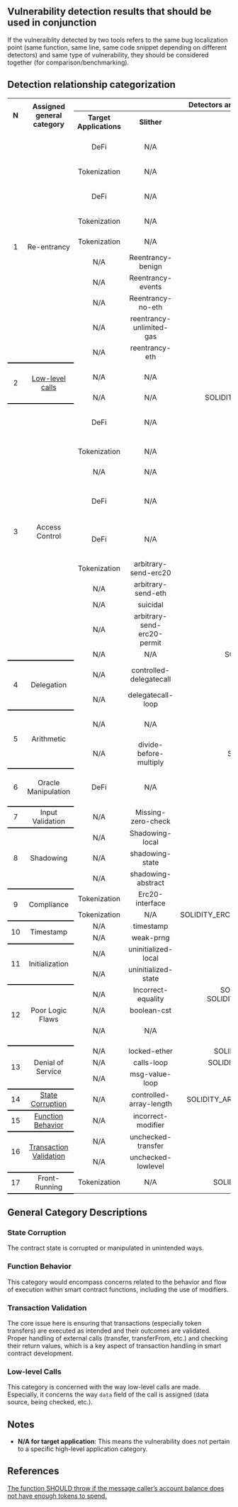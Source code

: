 ## Vulnerability detection results that should be used in conjunction

If the vulneraiblity detected by two tools refers to the same bug localization point (same function, same line, same code snippet depending on different detectors) and same type of vulnerability, they should be considered together (for comparison/benchmarking).

## Detection relationship categorization

<table style="border-collapse: collapse; width: 100%;">
  <tr>
    <th rowspan="2"><b>N</b></th>
    <th rowspan="2"><b>Assigned general category</b></th>
    <th colspan="4" style="text-align: center;"><b>Detectors and Applications</b></th>
  </tr>
  <tr>
    <th style="text-align: center;"><b style="text-align: center;">Target Applications</b></th>
    <th style="text-align: center;"><b>Slither</b></th>
    <th style="text-align: center;"><b>Smartcheck</b></th>
    <th style="text-align: center;"><b>Semgrep</b></th>
  </tr>

<!-- row 1 -->
  <tr>
    <td rowspan="10" style="text-align: center; border-bottom: 2px solid black;">1</td>
    <td rowspan="10" style="text-align: center; border-bottom: 2px solid black;">Re-entrancy</td>
    <td style="text-align: center;">DeFi</td>
    <td style="text-align: center;">N/A</td>
    <td style="text-align: center;">N/A</td>
    <td style="text-align: center;">Compound-borrowfresh-reentrancy</td>
  </tr>
  <tr>
    <td style="text-align: center;">Tokenization</td>
    <td style="text-align: center;">N/A</td>
    <td style="text-align: center;">N/A</td>
    <td style="text-align: center;">Erc721-reentrancy</td>
  </tr>
  <tr>
    <td style="text-align: center;">DeFi</td>
    <td style="text-align: center;">N/A</td>
    <td style="text-align: center;">N/A</td>
    <td style="text-align: center;">Curve-readonly-reentrancy</td>
  </tr>
  <tr>
    <td style="text-align: center;">Tokenization</td>
    <td style="text-align: center;">N/A</td>
    <td style="text-align: center;">N/A</td>
    <td style="text-align: center;">Erc777-reentrancy</td>
  </tr>

  <tr>
    <td style="text-align: center;">Tokenization</td>
    <td style="text-align: center;">N/A</td>
    <td style="text-align: center;">N/A</td>
    <td style="text-align: center;">erc677-reentrancy</td>
  </tr>

  <tr>
    <td style="text-align: center;">N/A</td>
    <td style="text-align: center;">Reentrancy-benign</td>
    <td style="text-align: center;">N/A</td>
    <td style="text-align: center;">N/A</td>
  </tr>

  <tr>
    <td style="text-align: center;">N/A</td>
    <td style="text-align: center;">Reentrancy-events</td>
    <td style="text-align: center;">N/A</td>
    <td style="text-align: center;">N/A</td>
  </tr>

  <tr>
    <td style="text-align: center;">N/A</td>
    <td style="text-align: center;">Reentrancy-no-eth</td>
    <td style="text-align: center;">N/A</td>
    <td style="text-align: center;">N/A</td>
  </tr>

  <tr>
    <td style="text-align: center;">N/A</td>
    <td style="text-align: center;">reentrancy-unlimited-gas</td>
    <td style="text-align: center;">N/A</td>
    <td style="text-align: center;">N/A</td>
  </tr>
  <tr>
    <td style="text-align: center;">N/A</td>
    <td style="text-align: center;">reentrancy-eth</td>
    <td style="text-align: center;">N/A</td>
    <td style="text-align: center;">N/A</td>
  </tr>

<!-- row 2 -->

  <tr>
    <td rowspan="2" style="text-align: center; border-bottom: 2px solid black;">2</td>
    <td rowspan="2" style="text-align: center; border-bottom: 2px solid black;"><a href="#low-level-calls">Low-level calls</a></td>
    <td style="text-align: center;">N/A</td>
    <td style="text-align: center;">N/A</td>
    <td style="text-align: center;">N/A</td>
    <td style="text-align: center;">Arbitrary-low-level-call</td>
  </tr>

<tr>
    <td style="text-align: center;">N/A</td>
    <td style="text-align: center;">N/A</td>
    <td style="text-align: center;">SOLIDITY_CALL_WITHOUT_DATA</td>
    <td style="text-align: center;">N/A</td>

  </tr>

  <!-- row 3 -->

<tr>
    <td rowspan="10" style="text-align: center; border-bottom: 2px solid black;">3</td>
    <td rowspan="10" style="text-align: center; border-bottom: 2px solid black;">Access Control</td>
    <td style="text-align: center;">DeFi</td>
    <td style="text-align: center;">N/A</td>
    <td style="text-align: center;">N/A</td>
    <td style="text-align: center;">Compound-sweeptoken-not-restricted</td>
  </tr>

  <tr>
    <td style="text-align: center;">Tokenization</td>
    <td style="text-align: center;">N/A</td>
    <td style="text-align: center;">N/A</td>
    <td style="text-align: center;">Erc20-public-burn</td>
  </tr>

  <tr>
    <td style="text-align: center;">N/A</td>
    <td style="text-align: center;">N/A</td>
    <td style="text-align: center;">N/A</td>
    <td style="text-align: center;">Accessible-selfdestruct</td>
  </tr>

  <tr>
    <td style="text-align: center;">DeFi</td>
    <td style="text-align: center;">N/A</td>
    <td style="text-align: center;">N/A</td>
    <td style="text-align: center;">Oracle-price-update-not-restricted</td>
  </tr>

  <tr>
    <td style="text-align: center;">DeFi</td>
    <td style="text-align: center;">N/A</td>
    <td style="text-align: center;">N/A</td>
    <td style="text-align: center;">Uniswap-callback-not-protected</td>
  </tr>

  <tr>
    <td style="text-align: center;">Tokenization</td>
    <td style="text-align: center;">arbitrary-send-erc20</td>
    <td style="text-align: center;">N/A</td>
    <td style="text-align: center;">N/A</td>
  </tr>

  <tr>
    <td style="text-align: center;">N/A</td>
    <td style="text-align: center;">arbitrary-send-eth</td>
    <td style="text-align: center;">N/A</td>
    <td style="text-align: center;">N/A</td>
  </tr>

  <tr>
    <td style="text-align: center;">N/A</td>
    <td style="text-align: center;">suicidal</td>
    <td style="text-align: center;">N/A</td>
    <td style="text-align: center;">N/A</td>
  </tr>

  <tr>
    <td style="text-align: center;">N/A</td>
    <td style="text-align: center;">arbitrary-send-erc20-permit</td>
    <td style="text-align: center;">N/A</td>
    <td style="text-align: center;">N/A</td>
  </tr>

  <tr>
    <td style="text-align: center;">N/A</td>
    <td style="text-align: center;">N/A</td>
    <td style="text-align: center;">SOLIDITY_TX_ORIGIN</td>
    <td style="text-align: center;">N/A</td>
  </tr>

   <!-- row 4 -->

<tr>
    <td rowspan="2" style="text-align: center; border-bottom: 2px solid black;">4</td>
    <td rowspan="2" style="text-align: center; border-bottom: 2px solid black;">Delegation</td>
    <td style="text-align: center;">N/A</td>
    <td style="text-align: center;">controlled-delegatecall</td>
    <td style="text-align: center;">N/A</td>
    <td style="text-align: center;">Delegatecall-to-arbitrary-address</td>
</tr>

  <tr>
    <td style="text-align: center;">N/A</td>
    <td style="text-align: center;">delegatecall-loop</td>
    <td style="text-align: center;">N/A</td>
    <td style="text-align: center;">N/A</td>
  </tr>

<!-- row 5 -->

<tr>
    <td rowspan="2" style="text-align: center; border-bottom: 2px solid black;">5</td>
    <td rowspan="2" style="text-align: center; border-bottom: 2px solid black;">Arithmetic</td>
    <td style="text-align: center;">N/A</td>
    <td style="text-align: center;">N/A</td>
    <td style="text-align: center;">N/A</td>
    <td style="text-align: center;">Basic-arithmetic-underflow</td>
</tr>

<tr>
    <td style="text-align: center;">N/A</td>
    <td style="text-align: center;">divide-before-multiply</td>
    <td style="text-align: center;">SOLIDITY_DIV_MUL</td>
    <td style="text-align: center;">N/A</td>
  </tr>

<!-- row 6 -->

<tr>
    <td rowspan="1" style="text-align: center; border-bottom: 2px solid black;">6</td>
    <td rowspan="1" style="text-align: center; border-bottom: 2px solid black;">Oracle Manipulation</td>
    <td style="text-align: center;">DeFi</td>
    <td style="text-align: center;">N/A</td>
    <td style="text-align: center;">N/A</td>
    <td style="text-align: center;">Keeper-network-oracle-manipulation</td>
</tr>

<!-- row 7 -->

<tr>
    <td rowspan="1" style="text-align: center; border-bottom: 2px solid black;">7</td>
    <td rowspan="1" style="text-align: center; border-bottom: 2px solid black;"> Input Validation </td>
    <td style="text-align: center;">N/A</td>
    <td style="text-align: center;">Missing-zero-check</td>
    <td style="text-align: center;">N/A</td>
    <td style="text-align: center;">N/A</td>
</tr>

<!-- row 8 -->

<tr>
    <td rowspan="3" style="text-align: center; border-bottom: 2px solid black;">8</td>
    <td rowspan="3" style="text-align: center; border-bottom: 2px solid black;"> Shadowing </td>
    <td style="text-align: center;">N/A</td>
    <td style="text-align: center;">Shadowing-local</td>
    <td style="text-align: center;">N/A</td>
    <td style="text-align: center;">N/A</td>
</tr>

  <tr>
    <td style="text-align: center;">N/A</td>
    <td style="text-align: center;">shadowing-state</td>
    <td style="text-align: center;">N/A</td>
    <td style="text-align: center;">N/A</td>
  </tr>

  <tr>
    <td style="text-align: center;">N/A</td>
    <td style="text-align: center;">shadowing-abstract</td>
    <td style="text-align: center;">N/A</td>
    <td style="text-align: center;">N/A</td>
  </tr>

<!-- row 9 -->

<tr>
    <td rowspan="2" style="text-align: center; border-bottom: 2px solid black;">9</td>
    <td rowspan="2" style="text-align: center; border-bottom: 2px solid black;"> Compliance </td>
    <td style="text-align: center;">Tokenization</td>
    <td style="text-align: center;">Erc20-interface</td>
    <td style="text-align: center;">N/A</td>
    <td style="text-align: center;">N/A</td>
</tr>
<tr>
    <td style="text-align: center;">Tokenization</td>
    <td style="text-align: center;">N/A</td>
    <td style="text-align: center;">SOLIDITY_ERC20_TRANSFER_SHOULD_THROW</td>
    <td style="text-align: center;">N/A</td>
</tr>

<!-- row 10 -->

<tr>
    <td rowspan="2" style="text-align: center; border-bottom: 2px solid black;">10</td>
    <td rowspan="2" style="text-align: center; border-bottom: 2px solid black;"> Timestamp </td>
    <td style="text-align: center;">N/A</td>
    <td style="text-align: center;">timestamp</td>
    <td style="text-align: center;">N/A</td>
    <td style="text-align: center;">N/A</td>
</tr>

<tr>
    <td style="text-align: center;">N/A</td>
    <td style="text-align: center;">weak-prng</td>
    <td style="text-align: center;">N/A</td>
    <td style="text-align: center;">N/A</td>
</tr>

<!-- row 11 -->

<tr>
    <td rowspan="2" style="text-align: center; border-bottom: 2px solid black;">11</td>
    <td rowspan="2" style="text-align: center; border-bottom: 2px solid black;"> Initialization </td>
    <td style="text-align: center;">N/A</td>
    <td style="text-align: center;">uninitialized-local</td>
    <td style="text-align: center;">N/A</td>
    <td style="text-align: center;">N/A</td>
</tr>
<tr>
    <td style="text-align: center;">N/A</td>
    <td style="text-align: center;">uninitialized-state</td>
    <td style="text-align: center;">N/A</td>
    <td style="text-align: center;">N/A</td>
  </tr>

<!-- row 12 -->

<tr>
    <td rowspan="3" style="text-align: center; border-bottom: 2px solid black;">12</td>
    <td rowspan="3" style="text-align: center; border-bottom: 2px solid black;"> Poor Logic Flaws </td>
    <td style="text-align: center;">N/A</td>
    <td style="text-align: center;">Incorrect-equality</td>
    <td style="text-align: center;">SOLIDITY_EXACT_TIME, <br/>SOLIDITY_BALANCE_EQUALITY</td>
    <td style="text-align: center;">N/A</td>
</tr>
<tr>
    <td style="text-align: center;">N/A</td>
    <td style="text-align: center;">boolean-cst</td>
    <td style="text-align: center;">N/A</td>
    <td style="text-align: center;">N/A</td>
  </tr>

  <tr>
    <td style="text-align: center;">N/A</td>
    <td style="text-align: center;">N/A</td>
    <td style="text-align: center;">N/A</td>
    <td style="text-align: center;">incorrect-use-of-blockhash</td>
  </tr>

<!-- row 13 -->

<tr>
    <td rowspan="3" style="text-align: center; border-bottom: 2px solid black;">13</td>
    <td rowspan="3" style="text-align: center; border-bottom: 2px solid black;"> Denial of Service </td>
    <td style="text-align: center;">N/A</td>
    <td style="text-align: center;">locked-ether</td>
    <td style="text-align: center;">SOLIDITY_LOCKED_MONEY</td>
    <td style="text-align: center;">N/A</td>
</tr>

  <tr>
    <td style="text-align: center;">N/A</td>
    <td style="text-align: center;">calls-loop</td>
    <td style="text-align: center;">SOLIDITY_TRANSFER_IN_LOOP</td>
    <td style="text-align: center;">N/A</td>
  </tr>

<tr>
    <td style="text-align: center;">N/A</td>
    <td style="text-align: center;">msg-value-loop</td>
    <td style="text-align: center;">N/A</td>
    <td style="text-align: center;">N/A</td>
  </tr>

<!-- row 14 -->

<tr>
    <td rowspan="1" style="text-align: center; border-bottom: 2px solid black;">14</td>
    <td rowspan="1" style="text-align: center; border-bottom: 2px solid black;"> <a href="#state-corruption">State Corruption</a> </td>
    <td style="text-align: center;">N/A</td>
    <td style="text-align: center;">controlled-array-length</td>
    <td style="text-align: center;">SOLIDITY_ARRAY_LENGTH_MANIPULATION</td>
    <td style="text-align: center;">N/A</td>
</tr>

<!-- row 15 -->

<tr>
    <td rowspan="1" style="text-align: center; border-bottom: 2px solid black;">15</td>
    <td rowspan="1" style="text-align: center; border-bottom: 2px solid black;"> <a href="#function-behavior">Function Behavior</a> </td>
    <td style="text-align: center;">N/A</td>
    <td style="text-align: center;">incorrect-modifier</td>
    <td style="text-align: center;">N/A</td>
    <td style="text-align: center;">N/A</td>
</tr>

<!-- row 16 -->

<tr>
    <td rowspan="2" style="text-align: center; border-bottom: 2px solid black;">16</td>
    <td rowspan="2" style="text-align: center; border-bottom: 2px solid black;"> <a href="#transaction-validation">Transaction Validation</a> </td>
    <td style="text-align: center;">N/A</td>
    <td style="text-align: center;">unchecked-transfer</td>
    <td style="text-align: center;">N/A</td>
    <td style="text-align: center;">N/A</td>
</tr>

<tr>
    <td style="text-align: center;">N/A</td>
    <td style="text-align: center;">unchecked-lowlevel</td>
    <td style="text-align: center;">N/A</td>
    <td style="text-align: center;">N/A</td>
</tr>

<!-- row 17 -->

<tr>
    <td rowspan="1" style="text-align: center; border-bottom: 2px solid black;">17</td>
    <td rowspan="1" style="text-align: center; border-bottom: 2px solid black;"> Front-Running </td>
    <td style="text-align: center;">Tokenization</td>
    <td style="text-align: center;">N/A</td>
    <td style="text-align: center;">SOLIDITY_ERC20_APPROVE</td>
    <td style="text-align: center;">N/A</td>
</tr>

</table>

## General Category Descriptions

<a id="state-corruption"></a>

### State Corruption

The contract state is corrupted or manipulated in unintended ways.

<a id="function-behavior"></a>

### Function Behavior

This category would encompass concerns related to the behavior and flow of execution within smart contract functions, including the use of modifiers.

<a id="transaction-validation"></a>

### Transaction Validation

The core issue here is ensuring that transactions (especially token transfers) are executed as intended and their outcomes are validated.
Proper handling of external calls (transfer, transferFrom, etc.) and checking their return values, which is a key aspect of transaction handling in smart contract development.

<a id="low-level-calls"></a>

### Low-level Calls

This category is concerned with the way low-level calls are made. Especially, it concerns the way `data` field of the call is assigned (data source, being checked, etc.).

## Notes

- **N/A for target application**: This means the vulnerability does not pertain to a specific high-level application category.

## References

[The function SHOULD throw if the message caller’s account balance does not have enough tokens to spend.](https://eips.ethereum.org/EIPS/eip-20)
